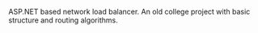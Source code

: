 ASP.NET based network load balancer. An old college project with basic structure and routing algorithms.
